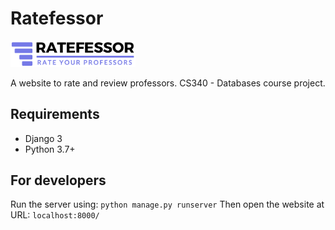 # Ratefessor

<img src="https://github.com/MNoumanAbbasi/ratefessor/blob/main/media/logo.png" alt="Ratefessor" width="200"/>

A website to rate and review professors. CS340 - Databases course project.

## Requirements

- Django 3
- Python 3.7+

## For developers

Run the server using: `python manage.py runserver`
Then open the website at URL: `localhost:8000/`
